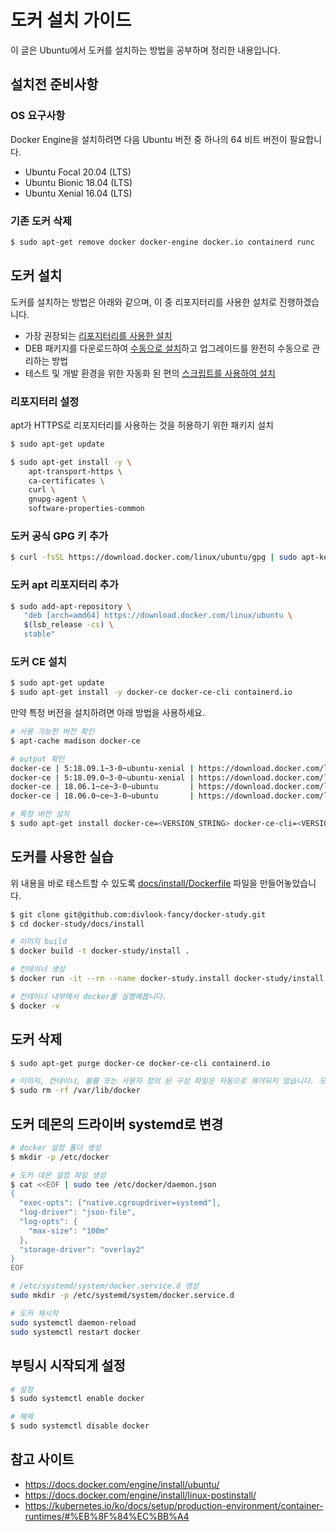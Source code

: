 # 도커 설치 가이드

이 글은 Ubuntu에서 도커를 설치하는 방법을 공부하며 정리한 내용입니다.

## 설치전 준비사항

### OS 요구사항

Docker Engine을 설치하려면 다음 Ubuntu 버전 중 하나의 64 비트 버전이 필요합니다.

- Ubuntu Focal 20.04 (LTS)
- Ubuntu Bionic 18.04 (LTS)
- Ubuntu Xenial 16.04 (LTS)

### 기존 도커 삭제

```bash
$ sudo apt-get remove docker docker-engine docker.io containerd runc
```

## 도커 설치

도커를 설치하는 방법은 아래와 같으며, 이 중 리포지터리를 사용한 설치로 진행하겠습니다.

- 가장 권장되는 [리포지터리를 사용한 설치](https://docs.docker.com/engine/install/ubuntu/#install-using-the-repository)
- DEB 패키지를 다운로드하여 [수동으로 설치](https://docs.docker.com/engine/install/ubuntu/#install-from-a-package)하고 업그레이드를 완전히 수동으로 관리하는 방법
- 테스트 및 개발 환경을 위한 자동화 된 편의 [스크립트를 사용하여 설치](https://docs.docker.com/engine/install/ubuntu/#install-using-the-convenience-script)

### 리포지터리 설정

apt가 HTTPS로 리포지터리를 사용하는 것을 허용하기 위한 패키지 설치

```bash
$ sudo apt-get update

$ sudo apt-get install -y \
    apt-transport-https \
    ca-certificates \
    curl \
    gnupg-agent \
    software-properties-common
```

### 도커 공식 GPG 키 추가

```bash
$ curl -fsSL https://download.docker.com/linux/ubuntu/gpg | sudo apt-key --keyring /etc/apt/trusted.gpg.d/docker.gpg add -
```

### 도커 apt 리포지터리 추가

```bash
$ sudo add-apt-repository \
   "deb [arch=amd64] https://download.docker.com/linux/ubuntu \
   $(lsb_release -cs) \
   stable"
```

### 도커 CE 설치

```bash
$ sudo apt-get update
$ sudo apt-get install -y docker-ce docker-ce-cli containerd.io
```

만약 특정 버전을 설치하려면 아래 방법을 사용하세요.

```bash
# 사용 가능한 버전 확인
$ apt-cache madison docker-ce

# output 확인
docker-ce | 5:18.09.1~3-0~ubuntu-xenial | https://download.docker.com/linux/ubuntu  xenial/stable amd64 Packages
docker-ce | 5:18.09.0~3-0~ubuntu-xenial | https://download.docker.com/linux/ubuntu  xenial/stable amd64 Packages
docker-ce | 18.06.1~ce~3-0~ubuntu       | https://download.docker.com/linux/ubuntu  xenial/stable amd64 Packages
docker-ce | 18.06.0~ce~3-0~ubuntu       | https://download.docker.com/linux/ubuntu  xenial/stable amd64 Packages

# 특정 버전 설치
$ sudo apt-get install docker-ce=<VERSION_STRING> docker-ce-cli=<VERSION_STRING> containerd.io
```

## 도커를 사용한 실습

위 내용을 바로 테스트할 수 있도록 [docs/install/Dockerfile](https://github.com/divlook-fancy/docker-study/blob/main/docs/install/Dockerfile) 파일을 만들어놓았습니다.

```bash
$ git clone git@github.com:divlook-fancy/docker-study.git
$ cd docker-study/docs/install

# 이미지 build
$ docker build -t docker-study/install .

# 컨테이너 생성
$ docker run -it --rm --name docker-study.install docker-study/install bash

# 컨테이너 내부에서 docker를 실행해봅니다.
$ docker -v
```

## 도커 삭제

```bash
$ sudo apt-get purge docker-ce docker-ce-cli containerd.io

# 이미지, 컨테이너, 볼륨 또는 사용자 정의 된 구성 파일은 자동으로 제거되지 않습니다. 모든 이미지, 컨테이너 및 볼륨을 삭제하려면
$ sudo rm -rf /var/lib/docker
```

## 도커 데몬의 드라이버 systemd로 변경

```bash
# docker 설정 폴더 생성
$ mkdir -p /etc/docker

# 도커 데몬 설정 파일 생성
$ cat <<EOF | sudo tee /etc/docker/daemon.json
{
  "exec-opts": ["native.cgroupdriver=systemd"],
  "log-driver": "json-file",
  "log-opts": {
    "max-size": "100m"
  },
  "storage-driver": "overlay2"
}
EOF

# /etc/systemd/system/docker.service.d 생성
sudo mkdir -p /etc/systemd/system/docker.service.d

# 도커 재시작
sudo systemctl daemon-reload
sudo systemctl restart docker
```

## 부팅시 시작되게 설정

```bash
# 설정
$ sudo systemctl enable docker

# 해제
$ sudo systemctl disable docker
```

## 참고 사이트

- https://docs.docker.com/engine/install/ubuntu/
- https://docs.docker.com/engine/install/linux-postinstall/
- https://kubernetes.io/ko/docs/setup/production-environment/container-runtimes/#%EB%8F%84%EC%BB%A4
